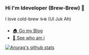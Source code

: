 ### Hi I'm Ideveloper (Brew-Brew) 👋 

I love cold-brew ☕️❄️ (Ul Juk Ah)

- [🏠 Go my Blog](https://ideveloper2.dev/)
- [🙂 See who am i](https://ideveloper2.dev/about/)

[![Anurag's github stats](https://github-readme-stats.vercel.app/api?username=Brew-Brew)](https://github.com/anuraghazra/github-readme-stats)
